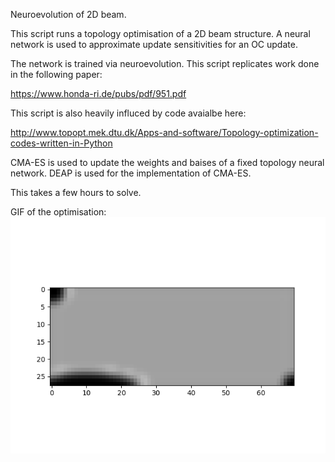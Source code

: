 Neuroevolution of 2D beam.

This script runs a topology optimisation of a 2D beam structure. A neural network is used to approximate update sensitivities for an OC update. 

The network is trained via neuroevolution. This script replicates work done in the following paper:

https://www.honda-ri.de/pubs/pdf/951.pdf

This script is also heavily influced by code avaialbe here:

http://www.topopt.mek.dtu.dk/Apps-and-software/Topology-optimization-codes-written-in-Python

CMA-ES is used to update the weights and baises of a fixed topology neural network. DEAP is used for the implementation of CMA-ES.

This takes a few hours to solve.

GIF of the optimisation:
![](GIF.gif)
